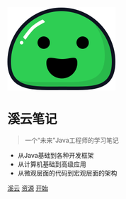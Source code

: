 ![logo](图片/icon.svg)

# 溪云笔记

> 一个“未来”Java工程师的学习笔记

* 从Java基础到各种开发框架
* 从计算机基础到高级应用
* 从微观层面的代码到宏观层面的架构

[溪云](https://github.com/XiYun0)     [资源]()   [开始](/README.md)    

